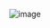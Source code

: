 ![image](https://github.com/Kuppusamyvs04/TNSDC--Generative-AI/assets/146056400/394df6ec-3bf2-4eb0-a5f8-a65526dbf113)
